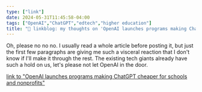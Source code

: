 ```yaml
---
type: ["link"]
date: 2024-05-31T11:45:58-04:00
tags: ["OpenAI","ChatGPT","edtech","higher education"]
title: "🔗 linkblog: my thoughts on 'OpenAI launches programs making ChatGPT cheaper for schools and nonprofits'"
---
```

Oh, please no no no. I usually read a whole article before posting it, but just the first few paragraphs are giving me such a visceral reaction that I don't know if I'll make it through the rest. The existing tech giants already have such a hold on us, let's please not let OpenAI in the door.

[link to "OpenAI launches programs making ChatGPT cheaper for schools and nonprofits"](https://www.theverge.com/2024/5/31/24168574/openai-chatgpt-schools-nonprofits-discounts)
